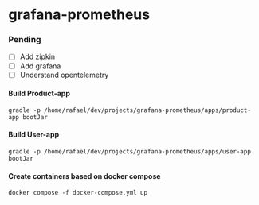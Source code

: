 # grafana-prometheus

### Pending

- [ ] Add zipkin
- [ ] Add grafana
- [ ] Understand opentelemetry

#### Build Product-app

```
gradle -p /home/rafael/dev/projects/grafana-prometheus/apps/product-app bootJar
```

#### Build User-app

```
gradle -p /home/rafael/dev/projects/grafana-prometheus/apps/user-app bootJar
```

#### Create containers based on docker compose

```
docker compose -f docker-compose.yml up
```

